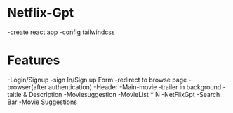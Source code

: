 # Netflix-Gpt

-create react app
-config tailwindcss


# Features
-Login/Signup
    -sign In/Sign up Form
    -redirect to browse page
-browser(after authentication)
    -Header
    -Main-movie
            -trailer  in background
            -taitle & Description
            -Moviesuggestion
                -MovieList * N
-NetFlixGpt
    -Search Bar
    -Movie Suggestions
